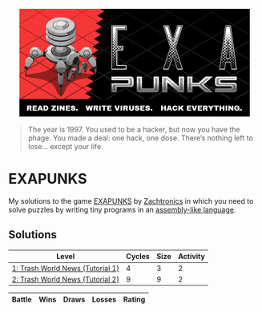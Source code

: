 <p align="center"><a href="https://store.steampowered.com/app/716490/EXAPUNKS/" target="_blank" rel="noopener noreferrer"><img src="assets/header.jpg" alt="EXAPUNKS logo"></a></p>

> The year is 1997. You used to be a hacker, but now you have the phage. You made a deal: one hack, one dose. There’s nothing left to lose… except your life.

# EXAPUNKS

My solutions to the game [EXAPUNKS](https://store.steampowered.com/app/716490/EXAPUNKS/) by [Zachtronics](https://www.zachtronics.com/) in which you need to solve puzzles by writing tiny programs in an [assembly-like language](https://steamcommunity.com/sharedfiles/filedetails/?id=1480557969).

## Solutions

<!-- EXA_START -->
| Level                                                                              | Cycles | Size | Activity |
|------------------------------------------------------------------------------------|--------|------|----------|
| [1: Trash World News (Tutorial 1)](solutions/01-trash-world-news-tutorial-1)       | 4      | 3    | 2        |
| [2: Trash World News (Tutorial 2)](solutions/02-trash-world-news-tutorial-2)       | 9      | 9    | 2        |

| Battle                                                                            | Wins | Draws | Losses | Rating |
|-----------------------------------------------------------------------------------|------|-------|--------|--------|
<!-- EXA_END -->
